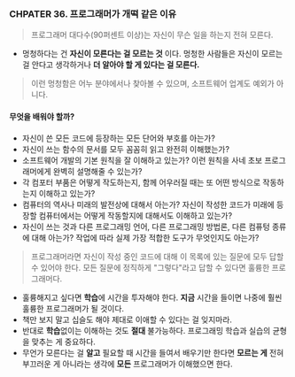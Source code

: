 ### CHPATER 36. 프로그래머가 개떡 같은 이유

> 프로그래머 대다수(90퍼센트 이상)는 자신이 무슨 일을 하는지 전혀 모른다.

- 멍청하다는 건 **자신이 모른다는 걸 모르는 것** 이다. 멍청한 사람들은 자신이 모르는 걸 안다고 생각하거나 **더 알아야
할 게 있다는 걸 모른다.** 

> 이런 멍청함은 어누 분야에서나 찾아볼 수 있으며, 소프트웨어 업계도 예외가 아니다. 


#### 무엇을 배워야 할까?

- 자신이 쓴 모든 코드에 등장하는 모든 단어와 부호를 아는가?
- 자신이 쓰는 함수의 문서를 모두 꼼꼼히 읽고 완전히 이해했는가?
- 소프트웨어 개발의 기본 원칙을 잘 이해하고 있는가? 이런 원칙을 사네 초보 프로그래머에게 완벽히 설명해줄 수 있는가?
- 각 컴포터 부품은 어떻게 작도하는지, 함께 어우러질 때는 또 어떤 방식으로 작동하는지 이해하고 있는가?
- 컴퓨터의 역사나 미래의 발전상에 대해서 아는가? 자신이 작성한 코드가 미래에 등장할 컴퓨터에서는 어떻게 작동할지에 대해서도 이해하고 있는가?
- 자신이 쓰는 것과 다른 프로그래밍 언어, 다른 프로그래밍 방법론, 다른 컴퓨텅 종류에 대해 아는가? 
작업에 따라 실제 가장 적합한 도구가 무엇인지도 아는가?

> 프로그래머라면 자신이 작성 중인 코드에 대해 이 목록에 있는 질문에 모두 답할 수 있어야 한다. 모든 질문에 정직하게 
> "그렇다"라고 답할 수 있다면 훌륭한 프로그래머다. 

- 훌륭해지고 싶다면 **학습**에 시간을 투자해야 한다. **지금** 시간을 들이면 나중에 훨씬 훌륭한 프로그래머가 될 것이다. 
- 책만 보지 말고 십슬도 해야 제대로 이애할 수 있다는 걸 잊지마라. 
- 반대로 **학습**없이는 이해하는 것도 **절대** 불가능하다. 프로그래밍 학습과 실습의 균형을 맞추는 게 중요하다.
- 무언가 모른다는 걸 **알고** 필요할 때 시간을 들여서 배우기만 한다면 **모르는 게** 전혀 부끄러운 게 아니라는 생각에
 **모든** 프로그래머가 이해했으면 한다.  
